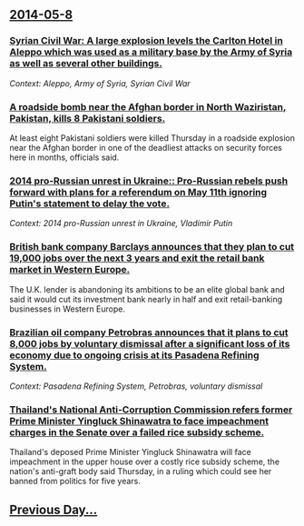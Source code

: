 ## [2014-05-8](/news/2014/05/8/index.md)

### [Syrian Civil War: A large explosion levels the Carlton Hotel in Aleppo which was used as a military base by the Army of Syria as well as several other buildings. ](/news/2014/05/8/syrian-civil-war-a-large-explosion-levels-the-carlton-hotel-in-aleppo-which-was-used-as-a-military-base-by-the-army-of-syria-as-well-as-sev.md)
_Context: Aleppo, Army of Syria, Syrian Civil War_

### [A roadside bomb near the Afghan border in North Waziristan, Pakistan, kills 8 Pakistani soldiers. ](/news/2014/05/8/a-roadside-bomb-near-the-afghan-border-in-north-waziristan-pakistan-kills-8-pakistani-soldiers.md)
At least eight Pakistani soldiers were killed Thursday in a roadside explosion near the Afghan border in one of the deadliest attacks on security forces here in months, officials said.

### [2014 pro-Russian unrest in Ukraine:: Pro-Russian rebels push forward with plans for a referendum on May 11th ignoring Putin's statement to delay the vote. ](/news/2014/05/8/2014-pro-russian-unrest-in-ukraine-pro-russian-rebels-push-forward-with-plans-for-a-referendum-on-may-11th-ignoring-putin-s-statement-to-d.md)
_Context: 2014 pro-Russian unrest in Ukraine, Vladimir Putin_

### [British bank company Barclays announces that they plan to cut 19,000 jobs over the next 3 years and exit the retail bank market in Western Europe. ](/news/2014/05/8/british-bank-company-barclays-announces-that-they-plan-to-cut-19-000-jobs-over-the-next-3-years-and-exit-the-retail-bank-market-in-western-e.md)
The U.K. lender is abandoning its ambitions to be an elite global bank and said it would cut its investment bank nearly in half and exit retail-banking businesses in Western Europe.

### [Brazilian oil company Petrobras announces that it plans to cut 8,000 jobs by voluntary dismissal after a significant loss of its economy due to ongoing crisis at its Pasadena Refining System. ](/news/2014/05/8/brazilian-oil-company-petrobras-announces-that-it-plans-to-cut-8-000-jobs-by-voluntary-dismissal-after-a-significant-loss-of-its-economy-due.md)
_Context: Pasadena Refining System, Petrobras, voluntary dismissal_

### [Thailand's National Anti-Corruption Commission refers former Prime Minister Yingluck Shinawatra to face impeachment charges in the Senate over a failed rice subsidy scheme. ](/news/2014/05/8/thailand-s-national-anti-corruption-commission-refers-former-prime-minister-yingluck-shinawatra-to-face-impeachment-charges-in-the-senate-ov.md)
Thailand&#x27;s deposed Prime Minister Yingluck Shinawatra will face impeachment in the upper house over a costly rice subsidy scheme, the nation&#x27;s anti-graft body said Thursday, in a ruling which could see her banned from politics for five years.

## [Previous Day...](/news/2014/05/7/index.md)

